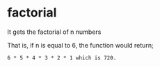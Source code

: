 # factorial
It gets the factorial of n numbers

That is, if n is equal to 6, the function would return;


	6 * 5 * 4 * 3 * 2 * 1 which is 720.
